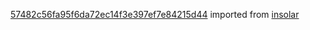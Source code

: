 [57482c56fa95f6da72ec14f3e397ef7e84215d44](https://github.com/insolar/insolar/commit/57482c56fa95f6da72ec14f3e397ef7e84215d44) imported from [insolar](https://github.com/insolar/insolar)
